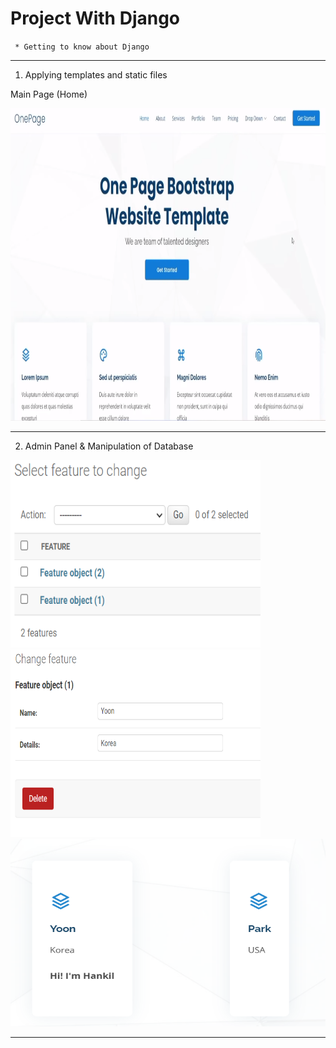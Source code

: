 # Project With Django
` * Getting to know about Django`

---
[comment]: <> (![home]&#40;img/index&#40;templates&#41;.PNG&#41;)

1. Applying templates and static files
   
Main Page (Home)

<img src="./img/index(templates).PNG" width="800" height="500"/>

---

2. Admin Panel & Manipulation of Database
<p>
<img src="./img/Manipulation of Database0.PNG" width="400" height="300"/>
<img src="./img/Manipulation of Database1.PNG" width="400" height="300"/>
<img src="./img/Manipulation of Database2.PNG" width="800" height="300"/>
</p>

---

